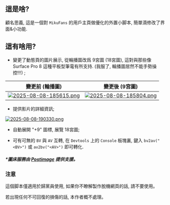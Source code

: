 ## 這是啥?

顧名思義, 這是一個對 ```MikuFans``` 的用戶主頁做優化的外置小脚本, 簡單滴修改了界面&小功能.

## 這有啥用?

* 變更了動態頁的圖片展示, 從輪播圖改爲 9宮圖 (18宮圖), 這對與那些像 Surface Pro 8 這種平板型筆電有所支持. (我服了, 輪播圖居然不能手勢操控!!!) ; 
  

| 變更前 (輪播圖)                                            | 變更後 (9宮圖)                                           |
|:--------------------------------------------------------:|:--------------------------------------------------------:|
| [![2025-08-08-185615.png](https://i.postimg.cc/0Ns6Kpgj/2025-08-08-185615.png)](https://postimg.cc/bZmYKSwf) | [![2025-08-08-185804.png](https://i.postimg.cc/CxDBKcQ9/2025-08-08-185804.png)](https://postimg.cc/75HYsnDN) |


* 提供影片的詳細資訊; 

[![2025-08-08-190330.png](https://i.postimg.cc/k5v2QB9c/2025-08-08-190330.png)](https://postimg.cc/7CbPDP5G)

* 自動展開 "+9" 圖標, 展覽 18宮圖; 

* 可有可無的 ``BV`` 與 ```AV``` 互轉, 在 ```Devtools``` 上的 ```Console``` 板塊裏, 鍵入 ```bv2av("<BV>")``` 或 ```av2bv("<AV>")``` 即可轉化.

##### *圖床服務由 [Postimage](https://postimages.org/) 提供支援。

### 注意

這個脚本僅適用於歸黨員使用, 如果你不瞭解製作脫機網頁的話, 請不要使用。

若出現任何不可回復的損傷的話, 本作者概不處理。


